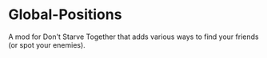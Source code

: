 # Global-Positions
A mod for Don't Starve Together that adds various ways to find your friends (or spot your enemies).
